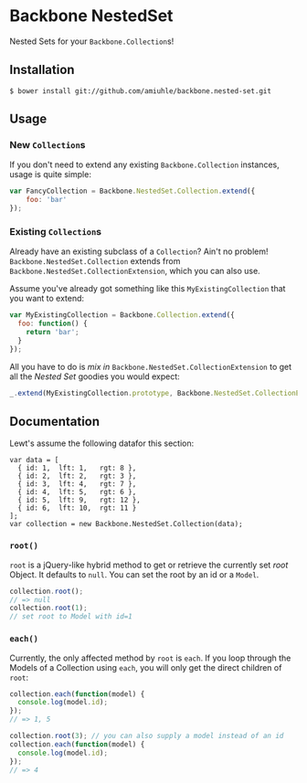 Backbone NestedSet
===================

Nested Sets for your `Backbone.Collection`s!

## Installation
```shell
$ bower install git://github.com/amiuhle/backbone.nested-set.git
```

## Usage
### New `Collection`s
If you don't need to extend any existing `Backbone.Collection` instances, usage
is quite simple:

```javascript
var FancyCollection = Backbone.NestedSet.Collection.extend({
    foo: 'bar'
});
```

### Existing `Collection`s
Already have an existing subclass of a `Collection`? Ain't no problem!
`Backbone.NestedSet.Collection` extends from
`Backbone.NestedSet.CollectionExtension`, which you can also use.

Assume you've already got something like this `MyExistingCollection` that you
want to extend:

```javascript
var MyExistingCollection = Backbone.Collection.extend({
  foo: function() {
    return 'bar';
  }
});
```

All you have to do is _mix in_ `Backbone.NestedSet.CollectionExtension` to get
all the _Nested Set_ goodies you would expect:

```javascript
_.extend(MyExistingCollection.prototype, Backbone.NestedSet.CollectionExtension);
```

## Documentation

Lewt's assume the following datafor this section:

```
var data = [
  { id: 1,  lft: 1,   rgt: 8 },
  { id: 2,  lft: 2,   rgt: 3 },
  { id: 3,  lft: 4,   rgt: 7 },
  { id: 4,  lft: 5,   rgt: 6 },
  { id: 5,  lft: 9,   rgt: 12 },
  { id: 6,  lft: 10,  rgt: 11 }
];
var collection = new Backbone.NestedSet.Collection(data);
```

### `root()`
`root` is a jQuery-like hybrid method to get or retrieve the currently set _root_
Object. It defaults to `null`. You can set the root by an id or a `Model`.

```javascript
collection.root();
// => null
collection.root(1);
// set root to Model with id=1
```

### `each()`
Currently, the only affected method by `root` is `each`. If you loop through
the Models of a Collection using `each`, you will only get the direct children
of `root`:

```javascript
collection.each(function(model) {
  console.log(model.id);
});
// => 1, 5

collection.root(3); // you can also supply a model instead of an id
collection.each(function(model) {
  console.log(model.id);
});
// => 4
```
